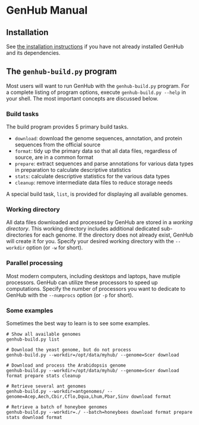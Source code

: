 GenHub Manual
=============

## Installation

See [the installation instructions](INSTALL.md) if you have not already installed GenHub and its dependencies.

## The `genhub-build.py` program

Most users will want to run GenHub with the `genhub-build.py` program.
For a complete listing of program options, execute `genhub-build.py --help` in your shell.
The most important concepts are discussed below.

### Build tasks

The build program provides 5 primary build tasks.

- `download`: download the genome sequences, annotation, and protein sequences from the official source
- `format`: tidy up the primary data so that all data files, regardless of source, are in a common format
- `prepare`: extract sequences and parse annotations for various data types in preparation to calculate descriptive statistics
- `stats`: calculate descriptive statistics for the various data types
- `cleanup`: remove intermediate data files to reduce storage needs

A special build task, `list`, is provided for displaying all available genomes.

### Working directory

All data files downloaded and processed by GenHub are stored in a *working directory*.
This working directory includes additional dedicated sub-directories for each genome.
If the directory does not already exist, GenHub will create it for you.
Specify your desired working directory with the `--workdir` option (or `-w` for short).

### Parallel processing

Most modern computers, including desktops and laptops, have mutiple processors.
GenHub can utilize these processors to speed up computations.
Specify the number of processors you want to dedicate to GenHub with the `--numprocs` option (or `-p` for short).

### Some examples

Sometimes the best way to learn is to see some examples.

```
# Show all available genomes
genhub-build.py list

# Download the yeast genome, but do not process
genhub-build.py --workdir=/opt/data/myhub/ --genome=Scer download

# Download and process the Arabidopsis genome
genhub-build.py --workdir=/opt/data/myhub/ --genome=Scer download format prepare stats cleanup

# Retrieve several ant genomes
genhub-build.py --workdir=antgenomes/ --genome=Acep,Aech,Cbir,Cflo,Dqua,Lhum,Pbar,Sinv download format

# Retrieve a batch of honeybee genomes
genhub-build.py --workdir=./ --batch=honeybees download format prepare stats download format
```
